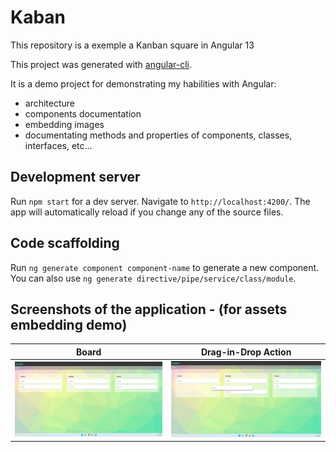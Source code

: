 # Kaban
This repository is a exemple a Kanban square  in Angular 13

This project was generated with [angular-cli](https://github.com/angular/angular-cli).

It is a demo project for demonstrating my habilities with Angular:

-   architecture
-   components documentation
-   embedding images
-   documentating methods and properties of components, classes, interfaces, etc...

## Development server

Run `npm start` for a dev server. Navigate to `http://localhost:4200/`. The app will automatically reload if you change any of the source files.

## Code scaffolding

Run `ng generate component component-name` to generate a new component. You can also use `ng generate directive/pipe/service/class/module`.


## Screenshots of the application - (for assets embedding demo)

| Board                           | Drag-in-Drop Action                            |
| ------------------------------------- | -------------------------------------- |
| ![Screenshot-1](./frontend/kanban/screenshots/home.png) | ![Screenshot-2](./frontend/kanban/screenshots/edit.png) |
